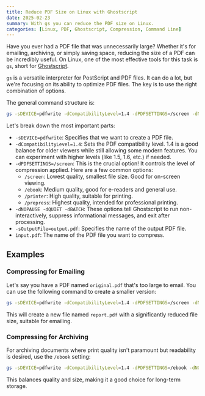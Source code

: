 ```yaml
---
title: Reduce PDF Size on Linux with Ghostscript
date: 2025-02-23
summary: With gs you can reduce the PDF size on Linux.
categories: [Linux, PDF, Ghostscript, Compression, Command Line]
---
```


Have you ever had a PDF file that was unnecessarily large? Whether it's for emailing, archiving, or simply saving space, reducing the size of a PDF can be incredibly useful. On Linux, one of the most effective tools for this task is `gs`, short for [Ghostscript](https://www.ghostscript.com/).

`gs` is a versatile interpreter for PostScript and PDF files. It can do a lot, but we're focusing on its ability to optimize PDF files. The key is to use the right combination of options.

The general command structure is:

```bash
gs -sDEVICE=pdfwrite -dCompatibilityLevel=1.4 -dPDFSETTINGS=/screen -dNOPAUSE -dQUIET -dBATCH -sOutputFile=output.pdf input.pdf
```

Let's break down the most important parts:

* `-sDEVICE=pdfwrite`: Specifies that we want to create a PDF file.
* `-dCompatibilityLevel=1.4`: Sets the PDF compatibility level. 1.4 is a good balance for older viewers while still allowing some modern features. You can experiment with higher levels (like 1.5, 1.6, etc.) if needed.
* `-dPDFSETTINGS=/screen`:  This is the crucial option! It controls the level of compression applied. Here are a few common options:
    * `/screen`: Lowest quality, smallest file size. Good for on-screen viewing.
    * `/ebook`: Medium quality, good for e-readers and general use.
    * `/printer`: High quality, suitable for printing.
    * `/prepress`: Highest quality, intended for professional printing.
* `-dNOPAUSE -dQUIET -dBATCH`: These options tell Ghostscript to run non-interactively, suppress informational messages, and exit after processing.
* `-sOutputFile=output.pdf`: Specifies the name of the output PDF file.
* `input.pdf`: The name of the PDF file you want to compress.

## Examples

### Compressing for Emailing

Let's say you have a PDF named `original.pdf` that's too large to email. You can use the following command to create a smaller version:

```bash
gs -sDEVICE=pdfwrite -dCompatibilityLevel=1.4 -dPDFSETTINGS=/screen -dNOPAUSE -dQUIET -dBATCH -sOutputFile=report.pdf original.pdf
```

This will create a new file named `report.pdf` with a significantly reduced file size, suitable for emailing.

### Compressing for Archiving

For archiving documents where print quality isn't paramount but readability is desired, use the `/ebook` setting:

```bash
gs -sDEVICE=pdfwrite -dCompatibilityLevel=1.4 -dPDFSETTINGS=/ebook -dNOPAUSE -dQUIET -dBATCH -sOutputFile=archive.pdf original.pdf
```

This balances quality and size, making it a good choice for long-term storage.
